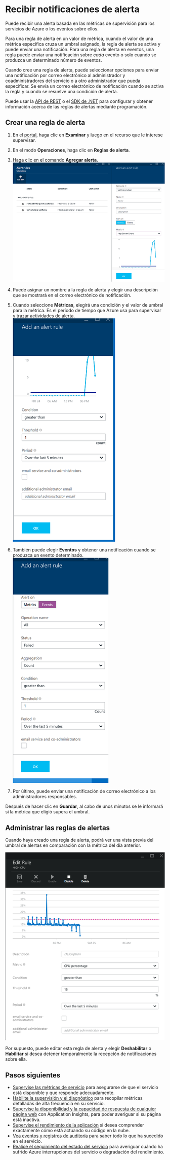 <properties 
	pageTitle="Recibir notificaciones de alerta" 
	description="Recibir una notificación cuando se cumplan las condiciones de las reglas de alerta." 
	authors="stepsic-microsoft-com" 
	manager="ronmart" 
	editor="" 
	services="azure-portal" 
	documentationCenter="na"/>

<tags 
	ms.service="azure-portal" 
	ms.workload="na" 
	ms.tgt_pltfrm="na" 
	ms.devlang="na" 
	ms.topic="article" 
	ms.date="04/25/2015" 
	ms.author="stepsic"/>

# Recibir notificaciones de alerta

Puede recibir una alerta basada en las métricas de supervisión para los servicios de Azure o los eventos sobre ellos.

Para una regla de alerta en un valor de métrica, cuando el valor de una métrica específica cruza un umbral asignado, la regla de alerta se activa y puede enviar una notificación. Para una regla de alerta en eventos, una regla puede enviar una notificación sobre *cada* evento o solo cuando se produzca un determinado número de eventos.

Cuando cree una regla de alerta, puede seleccionar opciones para enviar una notificación por correo electrónico al administrador y coadministradores del servicio o a otro administrador que pueda especificar. Se envía un correo electrónico de notificación cuando se activa la regla y cuando se resuelve una condición de alerta.

Puede usar la [API de REST](https://msdn.microsoft.com/library/azure/dn931945.aspx) o el [SDK de .NET](https://www.nuget.org/packages/Microsoft.Azure.Insights/) para configurar y obtener información acerca de las reglas de alertas mediante programación.

## Crear una regla de alerta

1. En el [portal](https://portal.azure.com/), haga clic en **Examinar** y luego en el recurso que le interese supervisar.

2. En el modo **Operaciones**, haga clic en **Reglas de alerta**.

3. Haga clic en el comando **Agregar alerta**. ![Agregar alerta](./media/insights-receive-alert-notifications/Insights_AddAlert.png)

4. Puede asignar un nombre a la regla de alerta y elegir una descripción que se mostrará en el correo electrónico de notificación.

5. Cuando seleccione **Métricas**, elegirá una condición y el valor de umbral para la métrica. Es el período de tiempo que Azure usa para supervisar y trazar actividades de alerta. ![Condición y umbral](./media/insights-receive-alert-notifications/Insights_ConditionAndThreshold.png)

6. También puede elegir **Eventos** y obtener una notificación cuando se produzca un evento determinado. ![Eventos](./media/insights-receive-alert-notifications/Insights_Events.png)

7. Por último, puede enviar una notificación de correo electrónico a los administradores responsables.

Después de hacer clic en **Guardar**, al cabo de unos minutos se le informará si la métrica que eligió supera el umbral.

## Administrar las reglas de alertas

Cuando haya creado una regla de alerta, podrá ver una vista previa del umbral de alertas en comparación con la métrica del día anterior.

![Eventos](./media/insights-receive-alert-notifications/Insights_EditAlert.png)


Por supuesto, puede editar esta regla de alerta y elegir **Deshabilitar** o **Habilitar** si desea detener temporalmente la recepción de notificaciones sobre ella.

## Pasos siguientes

* [Supervise las métricas de servicio](insights-how-to-customize-monitoring.md) para asegurarse de que el servicio está disponible y que responde adecuadamente.
* [Habilite la supervisión y el diagnóstico](insights-how-to-use-diagnostics.md) para recopilar métricas detalladas de alta frecuencia en su servicio.
* [Supervise la disponibilidad y la capacidad de respuesta de cualquier página web](../app-insights-monitor-web-app-availability.md) con Application Insights, para poder averiguar si su página está inactiva.
* [Supervise el rendimiento de la aplicación](insights-perf-analytics.md) si desea comprender exactamente cómo está actuando su código en la nube.
* [Vea eventos y registros de auditoría](insights-debugging-with-events.md) para saber todo lo que ha sucedido en el servicio.
* [Realice el seguimiento del estado del servicio](insights-service-health.md) para averiguar cuándo ha sufrido Azure interrupciones del servicio o degradación del rendimiento.
 

<!---HONumber=August15_HO6-->